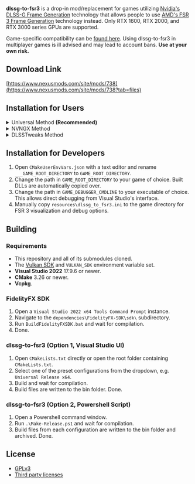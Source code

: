 **dlssg-to-fsr3** is a drop-in mod/replacement for games utilizing [Nvidia's DLSS-G Frame Generation](https://nvidianews.nvidia.com/news/nvidia-introduces-dlss-3-with-breakthrough-ai-powered-frame-generation-for-up-to-4x-performance) technology that allows people to use [AMD's FSR 3 Frame Generation](https://github.com/GPUOpen-LibrariesAndSDKs/FidelityFX-SDK) technology instead. Only RTX 1600, RTX 2000, and RTX 3000 series GPUs are supported.

Game-specific compatibility can be [found here](https://github.com/Nukem9/dlssg-to-fsr3/wiki/Game-Compatibility-List). Using dlssg-to-fsr3 in multiplayer games is ill advised and may lead to account bans. **Use at your own risk.**

## Download Link

[https://www.nexusmods.com/site/mods/738](https://www.nexusmods.com/site/mods/738?tab=files)

## Installation for Users

<details>
<summary>Universal Method <b>(Recommended)</b></summary><br/>

  1. Pick **one** of the included generic DLLs to use. Your options are `version.dll`, `winhttp.dll`, or `dbghelp.dll`. We'll choose `version.dll` as an example.
  2. Find your game's installation folder. For Hogwarts Legacy, this is the directory containing `HogwartsLegacy.exe`. An example path is `C:\Program Files (x86)\Steam\steamapps\common\Hogwarts Legacy\Phoenix\Binaries\Win64\`.
  3. Copy `dlssg_to_fsr3_amd_is_better.dll` and `version.dll` to your game's installation folder.
  4. Done. A log file named `dlssg_to_fsr3.log` will be created after you launch the game.
</details>

<details>
<summary>NVNGX Method</summary><br/>
  
  1. Double click on `DisableNvidiaSignatureChecks.reg` and select **Run**. Click **Yes** on the next few dialogs.
  2. Find your game's installation folder. For Cyberpunk 2077, this is the directory containing `Cyberpunk2077.exe`. An example path is `C:\Program Files (x86)\Steam\steamapps\common\Cyberpunk 2077\bin\x64\`.
  3. Copy `dlssg_to_fsr3_amd_is_better.dll` and the new `nvngx.dll` to your game's installation folder.
  4. A log file named `dlssg_to_fsr3.log` will be created after you launch the game.
</details>

<details>
<summary>DLSSTweaks Method</summary><br/>
  
  1. Please see the [included readme](/resources/read_me_dlsstweaks.txt).
</details>

## Installation for Developers

1. Open `CMakeUserEnvVars.json` with a text editor and rename `___GAME_ROOT_DIRECTORY` to `GAME_ROOT_DIRECTORY`.
2. Change the path in `GAME_ROOT_DIRECTORY` to your game of choice. Built DLLs are automatically copied over.
3. Change the path in `GAME_DEBUGGER_CMDLINE` to your executable of choice. This allows direct debugging from Visual Studio's interface.
4. Manually copy `resources\dlssg_to_fsr3.ini` to the game directory for FSR 3 visualization and debug options.

## Building

### Requirements

- This repository and all of its submodules cloned.
- The [Vulkan SDK](https://vulkan.lunarg.com/) and `VULKAN_SDK` environment variable set.
- **Visual Studio 2022** 17.9.6 or newer.
- **CMake** 3.26 or newer.
- **Vcpkg**.

### FidelityFX SDK

1. Open a `Visual Studio 2022 x64 Tools Command Prompt` instance.
2. Navigate to the `dependencies\FidelityFX-SDK\sdk\` subdirectory.
3. Run `BuildFidelityFXSDK.bat` and wait for compilation.
4. Done.

### dlssg-to-fsr3 (Option 1, Visual Studio UI)

1. Open `CMakeLists.txt` directly or open the root folder containing `CMakeLists.txt`.
2. Select one of the preset configurations from the dropdown, e.g. `Universal Release x64`.
3. Build and wait for compilation.
4. Build files are written to the bin folder. Done.

### dlssg-to-fsr3 (Option 2, Powershell Script)

1. Open a Powershell command window.
2. Run `.\Make-Release.ps1` and wait for compilation.
3. Build files from each configuration are written to the bin folder and archived. Done.

## License

- [GPLv3](LICENSE.md)
- [Third party licenses](/resources/binary_dist_license.txt)